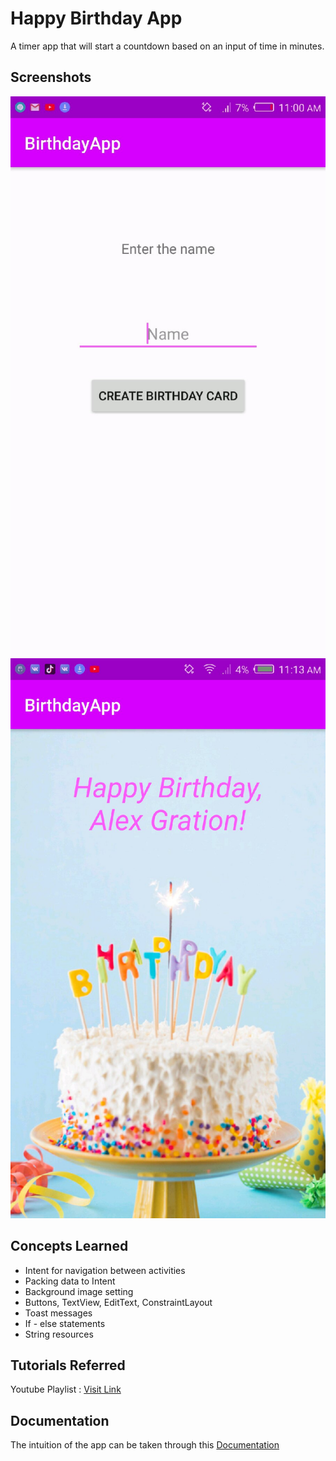 # Happy Birthday App
A timer app that will start a countdown based on an input of time in minutes.

## Screenshots

![one](screens/screen_0.jpg) ![two](screens/screen_1.jpg)
## Concepts Learned
- Intent for navigation between activities
- Packing data to Intent
- Background image setting
- Buttons, TextView, EditText, ConstraintLayout
- Toast messages
- If - else statements
- String resources

## Tutorials Referred
Youtube Playlist : [Visit Link](https://www.youtube.com/playlist?list=PLUcsbZa0qzu1s5vbXAU3UY8lpxE1Cy3Su)

## Documentation
The intuition of the app can be taken through this [Documentation](https://developer.android.com/reference/android/content/Intent)
